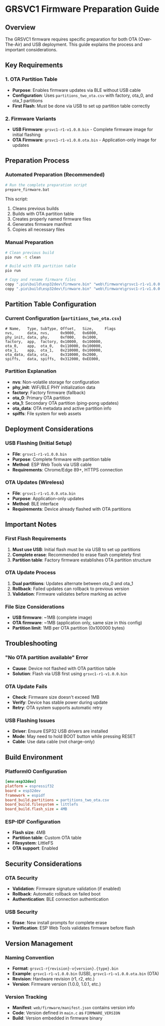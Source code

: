 # GRSVC1 Firmware Preparation Guide

## Overview

The GRSVC1 firmware requires specific preparation for both OTA (Over-The-Air) and USB deployment. This guide explains the process and important considerations.

## Key Requirements

### 1. OTA Partition Table
- **Purpose**: Enables firmware updates via BLE without USB cable
- **Configuration**: Uses `partitions_two_ota.csv` with factory, ota_0, and ota_1 partitions
- **First Flash**: Must be done via USB to set up partition table correctly

### 2. Firmware Variants
- **USB Firmware**: `grsvc1-r1-v1.0.0.bin` - Complete firmware image for initial flashing
- **OTA Firmware**: `grsvc1-r1-v1.0.0.ota.bin` - Application-only image for updates

## Preparation Process

### Automated Preparation (Recommended)
```bash
# Run the complete preparation script
prepare_firmware.bat
```

This script:
1. Cleans previous builds
2. Builds with OTA partition table
3. Creates properly named firmware files
4. Generates firmware manifest
5. Copies all necessary files

### Manual Preparation
```bash
# Clean previous build
pio run -t clean

# Build with OTA partition table
pio run

# Copy and rename firmware files
copy ".pio\build\esp32dev\firmware.bin" "web\firmware\grsvc1-r1-v1.0.0.bin"
copy ".pio\build\esp32dev\firmware.bin" "web\firmware\grsvc1-r1-v1.0.0.ota.bin"
```

## Partition Table Configuration

### Current Configuration (`partitions_two_ota.csv`)
```
# Name,   Type, SubType, Offset,   Size,     Flags
nvs,      data, nvs,     0x9000,   0x6000,
phy_init, data, phy,     0xf000,   0x1000,
factory,  app,  factory, 0x10000,  0x100000,
ota_0,    app,  ota_0,   0x110000, 0x100000,
ota_1,    app,  ota_1,   0x210000, 0x100000,
ota_data, data, ota,     0x310000, 0x2000,
spiffs,   data, spiffs,  0x312000, 0xEE000,
```

### Partition Explanation
- **nvs**: Non-volatile storage for configuration
- **phy_init**: WiFi/BLE PHY initialization data
- **factory**: Factory firmware (fallback)
- **ota_0**: Primary OTA partition
- **ota_1**: Secondary OTA partition (ping-pong updates)
- **ota_data**: OTA metadata and active partition info
- **spiffs**: File system for web assets

## Deployment Considerations

### USB Flashing (Initial Setup)
- **File**: `grsvc1-r1-v1.0.0.bin`
- **Purpose**: Complete firmware with partition table
- **Method**: ESP Web Tools via USB cable
- **Requirements**: Chrome/Edge 89+, HTTPS connection

### OTA Updates (Wireless)
- **File**: `grsvc1-r1-v1.0.0.ota.bin`
- **Purpose**: Application-only updates
- **Method**: BLE interface
- **Requirements**: Device already flashed with OTA partitions

## Important Notes

### First Flash Requirements
1. **Must use USB**: Initial flash must be via USB to set up partitions
2. **Complete erase**: Recommended to erase flash completely first
3. **Partition table**: Factory firmware establishes OTA partition structure

### OTA Update Process
1. **Dual partitions**: Updates alternate between ota_0 and ota_1
2. **Rollback**: Failed updates can rollback to previous version
3. **Validation**: Firmware validates before marking as active

### File Size Considerations
- **USB firmware**: ~1MB (complete image)
- **OTA firmware**: ~1MB (application only, same size in this config)
- **Partition limit**: 1MB per OTA partition (0x100000 bytes)

## Troubleshooting

### "No OTA partition available" Error
- **Cause**: Device not flashed with OTA partition table
- **Solution**: Flash via USB first using `grsvc1-r1-v1.0.0.bin`

### OTA Update Fails
- **Check**: Firmware size doesn't exceed 1MB
- **Verify**: Device has stable power during update
- **Retry**: OTA system supports automatic retry

### USB Flashing Issues
- **Driver**: Ensure ESP32 USB drivers are installed
- **Mode**: May need to hold BOOT button while pressing RESET
- **Cable**: Use data cable (not charge-only)

## Build Environment

### PlatformIO Configuration
```ini
[env:esp32dev]
platform = espressif32
board = esp32dev
framework = espidf
board_build.partitions = partitions_two_ota.csv
board_build.filesystem = littlefs
board_build.flash_size = 4MB
```

### ESP-IDF Configuration
- **Flash size**: 4MB
- **Partition table**: Custom OTA table
- **Filesystem**: LittleFS
- **OTA support**: Enabled

## Security Considerations

### OTA Security
- **Validation**: Firmware signature validation (if enabled)
- **Rollback**: Automatic rollback on failed boot
- **Authentication**: BLE connection authentication

### USB Security
- **Erase**: New install prompts for complete erase
- **Verification**: ESP Web Tools validates firmware before flash

## Version Management

### Naming Convention
- **Format**: `grsvc1-r{revision}-v{version}.{type}.bin`
- **Example**: `grsvc1-r1-v1.0.0.bin` (USB), `grsvc1-r1-v1.0.0.ota.bin` (OTA)
- **Revision**: Hardware revision (r1, r2, etc.)
- **Version**: Firmware version (1.0.0, 1.0.1, etc.)

### Version Tracking
- **Manifest**: `web/firmware/manifest.json` contains version info
- **Code**: Version defined in `main.c` as `FIRMWARE_VERSION`
- **Build**: Version embedded in firmware binary

